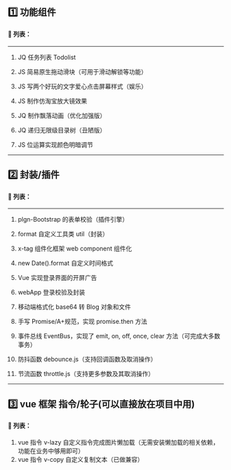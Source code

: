 ## 1️⃣ 功能组件

#### :pencil: 列表：

---

1. JQ 任务列表 Todolist

2. JS 简易原生拖动滑块（可用于滑动解锁等功能）

3. JS 写两个好玩的文字爱心点击屏幕样式（娱乐）

4. JS 制作仿淘宝放大镜效果

5. JQ 制作飘落动画（优化加强版）

6. JQ 递归无限级目录树（丑陋版）

7. JS 位运算实现颜色明暗调节

---

## 2️⃣ 封装/插件

#### :pencil: 列表：

---

1. plgn-Bootstrap 的表单校验（插件引擎）

2. format 自定义工具类 util（封装）

3. x-tag 组件化框架 web component 组件化

4. new Date().format 自定义时间格式

5. Vue 实现登录界面的开屏广告

6. webApp 登录校验及封装

7. 移动端格式化 base64 转 Blog 对象和文件

8. 手写 Promise/A+规范，实现 promise.then 方法

9. 事件总线 EventBus，实现了 emit, on, off, once, clear 方法（可完成大多数事务）

10. 防抖函数 debounce.js（支持回调函数及取消操作）

11. 节流函数 throttle.js（支持更多参数及其取消操作）

---

## 3️⃣ vue 框架 指令/轮子(可以直接放在项目中用)

#### :pencil: 列表：

1. vue 指令 v-lazy 自定义指令完成图片懒加载（无需安装懒加载的相关依赖，功能在业务中够用即可）
2. vue 指令 v-copy 自定义复制文本（已做兼容）
